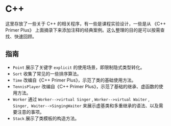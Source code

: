 # C++

这里存放了一些关于 C++ 的相关程序，有一些是课程实验设计，一些是从 《C++ Primer Plus》 上面摘录下来添加注释的经典案例。这么整理的目的是可以按需查找、快速回顾。

## 指南

- `Point` 展示了关键字 `explicit` 的使用场景，即限制隐式类型转化。
- `Sort` 收集了常见的一些排序算法。
- `Time` 改编自《C++ Primer Plus》，示范了类的基础使用方法。
- `TennisPlayer` 改编自《C++ Primer Plus》，示范了基础的继承、虚函数的使用方法。
- `Worker` 通过 `Worker-->virtual Singer` , `Worker-->virtual Waiter` , `Singer, Waiter-->SingingWaiter` 来展示虚基类和多重继承的语法、以及需要注意的事项。
- `Stack` 展示了类模板的构造方法。